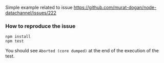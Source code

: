 Simple example related to issue https://github.com/murat-dogan/node-datachannel/issues/222

### How to reproduce the issue
```
npm install
npm test
```
You should see `Aborted (core dumped)` at the end of the execution of the test.
